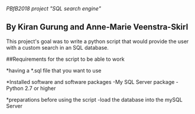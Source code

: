 *PBfB2018 project "SQL search engine"*

By Kiran Gurung and Anne-Marie Veenstra-Skirl
-----------------------------------------------

This project's goal was to write a python script that would provide the user with a custom search in an SQL database. 

##Requirements for the script to be able to work

*having a *.sql file that you want to use

*Installed software and software packages
    -My SQL Server package
    -Python 2.7 or higher

*preparations before using the script
    -load the database into the mySQL Server
 
